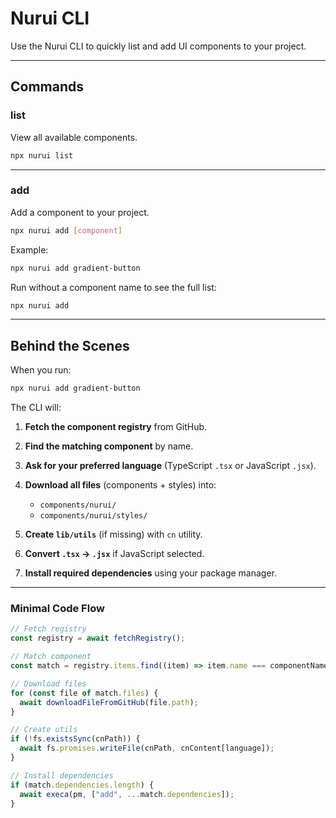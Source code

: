 # Nurui CLI

Use the Nurui CLI to quickly list and add UI components to your project.

---

## Commands

### **list**

View all available components.

```bash
npx nurui list
```

---

### **add**

Add a component to your project.

```bash
npx nurui add [component]
```

Example:

```bash
npx nurui add gradient-button
```

Run without a component name to see the full list:

```bash
npx nurui add
```

---

## Behind the Scenes

When you run:

```bash
npx nurui add gradient-button
```

The CLI will:

1. **Fetch the component registry** from GitHub.
2. **Find the matching component** by name.
3. **Ask for your preferred language** (TypeScript `.tsx` or JavaScript `.jsx`).
4. **Download all files** (components + styles) into:
   - `components/nurui/`
   - `components/nurui/styles/`

5. **Create `lib/utils`** (if missing) with `cn` utility.
6. **Convert `.tsx` → `.jsx`** if JavaScript selected.
7. **Install required dependencies** using your package manager.

---

### Minimal Code Flow

```js
// Fetch registry
const registry = await fetchRegistry();

// Match component
const match = registry.items.find((item) => item.name === componentName);

// Download files
for (const file of match.files) {
  await downloadFileFromGitHub(file.path);
}

// Create utils
if (!fs.existsSync(cnPath)) {
  await fs.promises.writeFile(cnPath, cnContent[language]);
}

// Install dependencies
if (match.dependencies.length) {
  await execa(pm, ["add", ...match.dependencies]);
}
```
